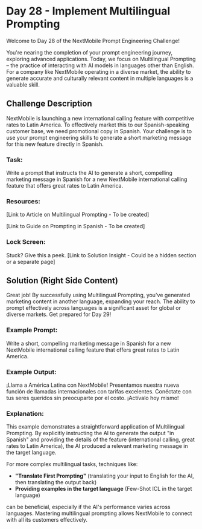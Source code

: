 # Day 28 - Implement Multilingual Prompting

Welcome to Day 28 of the NextMobile Prompt Engineering Challenge!

You're nearing the completion of your prompt engineering journey, exploring advanced applications. Today, we focus on Multilingual Prompting – the practice of interacting with AI models in languages other than English. For a company like NextMobile operating in a diverse market, the ability to generate accurate and culturally relevant content in multiple languages is a valuable skill.

## Challenge Description
NextMobile is launching a new international calling feature with competitive rates to Latin America. To effectively market this to our Spanish-speaking customer base, we need promotional copy in Spanish. Your challenge is to use your prompt engineering skills to generate a short marketing message for this new feature directly in Spanish.

### Task:

Write a prompt that instructs the AI to generate a short, compelling marketing message in Spanish for a new NextMobile international calling feature that offers great rates to Latin America.

### Resources:

[Link to Article on Multilingual Prompting - To be created]

[Link to Guide on Prompting in Spanish - To be created]

### Lock Screen:

Stuck? Give this a peek. [Link to Solution Insight - Could be a hidden section or a separate page]

## Solution (Right Side Content)
Great job! By successfully using Multilingual Prompting, you've generated marketing content in another language, expanding your reach. The ability to prompt effectively across languages is a significant asset for global or diverse markets. Get prepared for Day 29!

### Example Prompt:

Write a short, compelling marketing message in Spanish for a new NextMobile international calling feature that offers great rates to Latin America.

### Example Output:

¡Llama a América Latina con NextMobile! Presentamos nuestra nueva función de llamadas internacionales con tarifas excelentes. Conéctate con tus seres queridos sin preocuparte por el costo. ¡Actívalo hoy mismo!

### Explanation:

This example demonstrates a straightforward application of Multilingual Prompting. By explicitly instructing the AI to generate the output "in Spanish" and providing the details of the feature (international calling, great rates to Latin America), the AI produced a relevant marketing message in the target language.

For more complex multilingual tasks, techniques like:
- **"Translate First Prompting"** (translating your input to English for the AI, then translating the output back)
- **Providing examples in the target language** (Few-Shot ICL in the target language)

can be beneficial, especially if the AI's performance varies across languages. Mastering multilingual prompting allows NextMobile to connect with all its customers effectively. 